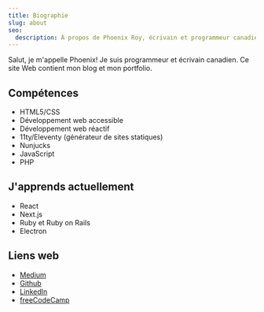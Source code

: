```yaml
---
title: Biographie
slug: about
seo:
  description: À propos de Phoenix Roy, écrivain et programmeur canadien.
---
```


Salut, je m'appelle Phoenix! Je suis programmeur et écrivain canadien. Ce site Web contient mon blog et mon portfolio.

## Compétences

* HTML5/CSS
* Développement web accessible
* Développement web réactif
* 11ty/Eleventy (générateur de sites statiques)
* Nunjucks
* JavaScript
* PHP

## J'apprends actuellement

* React
* Next.js
* Ruby et Ruby on Rails
* Electron

## Liens web

* [Medium](https://medium.com/@nebulanix)
* [Github](https://github.com/Phoenix-Roy)
* [LinkedIn](https://www.linkedin.com/in/phoenix-roy-b01a70204)
* [freeCodeCamp](https://www.freecodecamp.org/royphoenix)